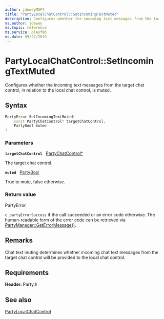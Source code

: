 ```yaml
---
author: jdeweyMSFT
title: "PartyLocalChatControl::SetIncomingTextMuted"
description: Configures whether the incoming text messages from the target chat control, in relation to the local chat control, is muted.
ms.author: jdewey
ms.topic: reference
ms.service: playfab
ms.date: 09/27/2019
---
```


# PartyLocalChatControl::SetIncomingTextMuted  

Configures whether the incoming text messages from the target chat control, in relation to the local chat control, is muted.  

## Syntax  
  
```cpp
PartyError SetIncomingTextMuted(  
    const PartyChatControl* targetChatControl,  
    PartyBool muted  
)  
```  
  
### Parameters  
  
**`targetChatControl`** &nbsp; [PartyChatControl*](../../PartyChatControl/partychatcontrol.md)  
  
The target chat control.  
  
**`muted`** &nbsp; [PartyBool](../../../typedefs.md)  
  
True to mute, false otherwise.  
  
  
### Return value  
PartyError
  
```c_partyErrorSuccess``` if the call succeeded or an error code otherwise. The human-readable form of the error code can be retrieved via [PartyManager::GetErrorMessage()](../../PartyManager/methods/partymanager_geterrormessage.md).
  
## Remarks  
  
Chat text muting determines whether incoming chat text messages from the target chat control will be provided to the local chat control.
  
## Requirements  
  
**Header:** Party.h
  
## See also  
[PartyLocalChatControl](../partylocalchatcontrol.md)  

  
  

